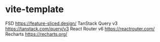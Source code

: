 # vite-template

FSD https://feature-sliced.design/
TanStack Query v3 https://tanstack.com/query/v3
React Router v6 https://reactrouter.com/
Recharts https://recharts.org/